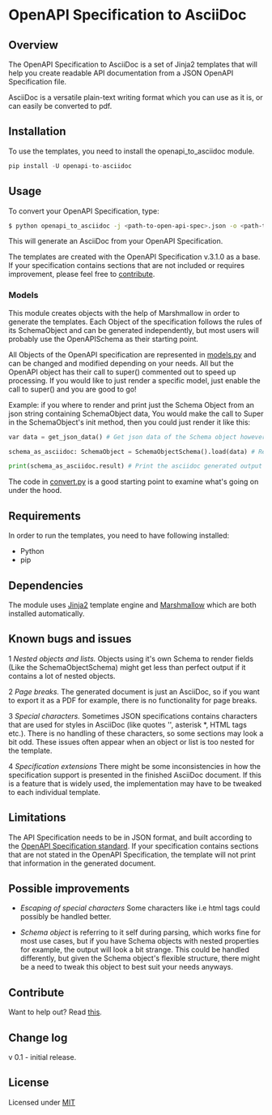 # OpenAPI Specification to AsciiDoc

## Overview

The OpenAPI Specification to AsciiDoc is a set of Jinja2 templates that will help you create readable API documentation from a JSON OpenAPI Specification file.  

AsciiDoc is a versatile plain-text writing format which you can use as it is, or can easily be converted to pdf. 

## Installation

To use the templates, you need to install the openapi_to_asciidoc module.

```python
pip install -U openapi-to-asciidoc
```

## Usage

To convert your OpenAPI Specification, type:

```bash
$ python openapi_to_asciidoc -j <path-to-open-api-spec>.json -o <path-to-output-file>.adoc
```

This will generate an AsciiDoc from your OpenAPI Specification. 

The templates are created with the OpenAPI Specification v.3.1.0 as a base. If your specification contains sections that are not included or requires improvement, please feel free to [contribute](https://github.com/Luftfartsverket/openapi-to-asciidoc).

### Models

This module creates objects with the help of Marshmallow in order to generate the templates. Each Object of the specification follows the rules of its SchemaObject and can be generated independently, but most users will probably use the OpenAPISchema as their starting point. 

All Objects of the OpenAPI specification are represented in [models.py](src/openapi_to_asciidoc/models.py) and can be changed and modified depending on your needs. All but the OpenAPI object has their call to super() commented out to speed up processing. If you would like to just render a specific model, just enable the call to super() and you are good to go!

Example:
if you where to render and print just the Schema Object from an json string containing SchemaObject data, You would make the call to Super in the SchemaObject's init method, then you could just render it like this:

```python
var data = get_json_data() # Get json data of the Schema object however you like

schema_as_asciidoc: SchemaObject = SchemaObjectSchema().load(data) # Render the SchemaObject

print(schema_as_asciidoc.result) # Print the asciidoc generated output
```

The code in [convert.py](src/openapi_to_asciidoc/convert.py) is a good starting point to examine what's going on under the hood. 

## Requirements 

In order to run the templates, you need to have following installed:

* Python
* pip

## Dependencies

The module uses [Jinja2](https://pypi.org/project/Jinja2/) template engine and [Marshmallow](https://github.com/marshmallow-code/marshmallow) which are both installed automatically.  


## Known bugs and issues

1 _Nested objects and lists._ Objects using it's own Schema to render fields (Like the SchemaObjectSchema) might get less than perfect output if it contains a lot of nested objects. 

2 _Page breaks._ The generated document is just an AsciiDoc, so if you want to export it as a PDF for example, there is no functionality for page breaks. 

3 _Special characters._ Sometimes JSON specifications contains characters that are used for styles in AsciiDoc (like quotes '', asterisk *, HTML tags <b></b> etc.). There is no handling of these characters, so some sections may look a bit odd. These issues often appear when an object or list is too nested for the template.  

4 _Specification extensions_ There might be some inconsistencies in how the specification support is presented in the finished AsciiDoc document. If this is a feature that is widely used, the implementation may have to be tweaked to each individual template. 


## Limitations

The API Specification needs to be in JSON format, and built according to the [OpenAPI Specification standard](https://spec.openapis.org/oas/latest.html). If your specification contains sections that are not stated in the OpenAPI Specification, the template will not print that information in the generated document. 

## Possible improvements

- _Escaping of special characters_ Some characters like i.e html tags could possibly be handled better.

- _Schema object_ is referring to it self during parsing, which works fine for most use cases, but if you have Schema objects with nested properties for example, the output will look a bit strange. This could be handled differently, but given the Schema object's flexible structure, there might be a need to tweak this object to best suit your needs anyways.   

## Contribute

Want to help out? Read [this](CONTRIBUTING.md). 

## Change log

v 0.1 - initial release.

## License

Licensed under [MIT](LICENSE)
